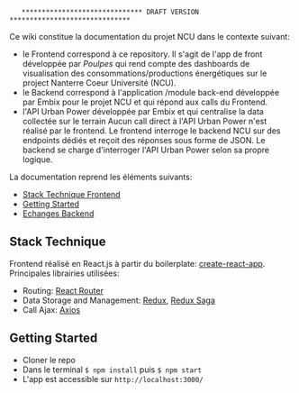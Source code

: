 ```
   ****************************** DRAFT VERSION ******************************
```


Ce wiki constitue la documentation du projet NCU dans le contexte suivant:
- le Frontend correspond à ce repository. Il s'agit de l'app de front développée par _Poulpes_ qui rend compte des dashboards de visualisation des consommations/productions énergétiques sur le project Nanterre Coeur Université (NCU).
- le Backend correspond à l'application /module back-end développée par Embix pour le projet NCU et qui répond aux calls du Frontend.
- l'API Urban Power développée par Embix et qui centralise la data collectée sur le terrain
Aucun call direct à l'API Urban Power n'est réalisé par le frontend. Le frontend interroge le backend NCU sur des endpoints dédiés et reçoit des réponses sous forme de JSON. Le backend se charge d'interroger l'API Urban Power selon sa propre logique.

La documentation reprend les éléments suivants:
- [Stack Technique Frontend  ](#stack-technique)
- [Getting Started](#getting-started)
- [Echanges Backend](Echanges-Backend)


## Stack Technique
Frontend réalisé en React.js à partir du boilerplate: [create-react-app](https://github.com/facebook/create-react-app). Principales librairies utilisées:
- Routing: [React Router](https://github.com/ReactTraining/react-router)
- Data Storage and Management: [Redux](https://github.com/reactjs/redux), [Redux Saga](https://github.com/redux-saga/redux-saga)
- Call Ajax: [Axios](https://github.com/axios/axios)

## Getting Started
- Cloner le repo
- Dans le terminal `$ npm install` puis `$ npm start`
- L'app est accessible sur `http://localhost:3000/`